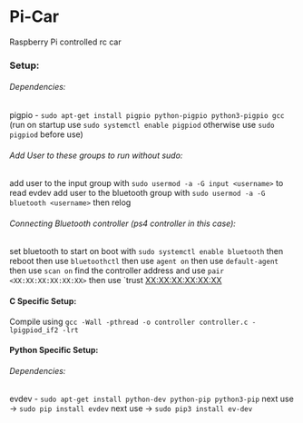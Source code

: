 # Pi-Car
Raspberry Pi controlled rc car

### Setup:
###### Dependencies:
 pigpio - `sudo apt-get install pigpio python-pigpio python3-pigpio gcc` (run on startup use `sudo systemctl enable pigpiod` otherwise use `sudo pigpiod` before use)

###### Add User to these groups to run without sudo:
 add user to the input group with `sudo usermod -a -G input <username>` to read evdev
 add user to the bluetooth group with `sudo usermod -a -G bluetooth <username>`
 then relog
 
###### Connecting Bluetooth controller (ps4 controller in this case):
 set bluetooth to start on boot with `sudo systemctl enable bluetooth`
 then reboot
 then use `bluetoothctl`
 then use `agent on`
 then use `default-agent`
 then use `scan on`
 find the controller address and use `pair <XX:XX:XX:XX:XX:XX>`
 then use `trust <XX:XX:XX:XX:XX:XX>

#### C Specific Setup:
 Compile using `gcc -Wall -pthread -o controller controller.c -lpigpiod_if2 -lrt`

#### Python Specific Setup:
###### Dependencies:
 evdev - `sudo apt-get install python-dev python-pip python3-pip` next use -> `sudo pip install evdev` next use -> `sudo pip3 install ev-dev`
